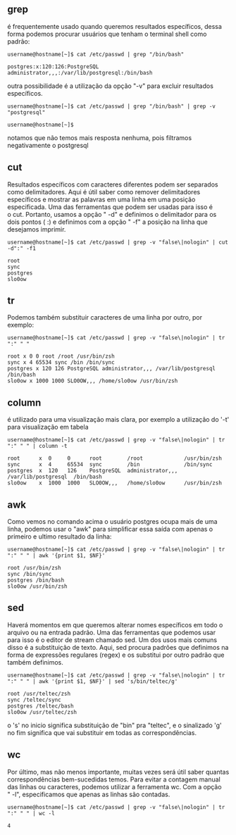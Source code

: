 
## grep

é frequentemente usado quando queremos resultados específicos, dessa forma podemos procurar usuários que tenham o terminal shell como padrão:

```
username@hostname[~]$ cat /etc/passwd | grep "/bin/bash"

postgres:x:120:126:PostgreSQL administrator,,,:/var/lib/postgresql:/bin/bash
```

outra possibilidade é a utilização da opção "-v" para excluir resultados específicos.

```
username@hostname[~]$ cat /etc/passwd | grep "/bin/bash" | grep -v "postgresql"

username@hostname[~]$
```

notamos que não temos mais resposta nenhuma, pois filtramos negativamente o postgresql


## cut
Resultados específicos com caracteres diferentes podem ser separados como delimitadores. Aqui é útil saber como remover delimitadores específicos e mostrar as palavras em uma linha em uma posição especificada. Uma das ferramentas que podem ser usadas para isso é o cut. Portanto, usamos a opção " -d" e definimos o delimitador para os dois pontos ( :) e definimos com a opção " -f" a posição na linha que desejamos imprimir.

```
username@hostname[~]$ cat /etc/passwd | grep -v "false\|nologin" | cut -d":" -f1

root
sync
postgres
slo0ow
```


## tr

Podemos também substituir caracteres de uma linha por outro, por exemplo:

```
username@hostname[~]$ cat /etc/passwd | grep -v "false\|nologin" | tr ":" " "

root x 0 0 root /root /usr/bin/zsh
sync x 4 65534 sync /bin /bin/sync
postgres x 120 126 PostgreSQL administrator,,, /var/lib/postgresql /bin/bash
slo0ow x 1000 1000 SLO0OW,,, /home/slo0ow /usr/bin/zsh
```


## column
é utilizado para uma visualização mais clara, por exemplo a utilização do '-t' para visualização em tabela

```
username@hostname[~]$ cat /etc/passwd | grep -v "false\|nologin" | tr ":" " " | column -t

root      x  0     0      root        /root             /usr/bin/zsh         
sync      x  4     65534  sync        /bin              /bin/sync            
postgres  x  120   126    PostgreSQL  administrator,,,  /var/lib/postgresql  /bin/bash
slo0ow    x  1000  1000   SLO0OW,,,   /home/slo0ow      /usr/bin/zsh
```


## awk 

Como vemos no comando acima o usuário postgres ocupa mais de uma linha, podemos usar o "awk" para simplificar essa saída com apenas o primeiro e ultimo resultado da linha:

```
username@hostname[~]$ cat /etc/passwd | grep -v "false\|nologin" | tr ":" " " | awk '{print $1, $NF}'

root /usr/bin/zsh
sync /bin/sync
postgres /bin/bash
slo0ow /usr/bin/zsh
```

## sed

Haverá momentos em que queremos alterar nomes específicos em todo o arquivo ou na entrada padrão. Uma das ferramentas que podemos usar para isso é o editor de stream chamado sed. Um dos usos mais comuns disso é a substituição de texto. Aqui, sed procura padrões que definimos na forma de expressões regulares (regex) e os substitui por outro padrão que também definimos.

```
username@hostname[~]$ cat /etc/passwd | grep -v "false\|nologin" | tr ":" " " | awk '{print $1, $NF}' | sed 's/bin/teltec/g'

root /usr/teltec/zsh
sync /teltec/sync
postgres /teltec/bash
slo0ow /usr/teltec/zsh
```

o 's' no inicio significa substituição de "bin" pra "teltec", e o sinalizado 'g' no fim significa que vai substituir em todas as correspondências.


## wc 

Por último, mas não menos importante, muitas vezes será útil saber quantas correspondências bem-sucedidas temos. Para evitar a contagem manual das linhas ou caracteres, podemos utilizar a ferramenta wc. Com a opção " -l", especificamos que apenas as linhas são contadas.

```
username@hostname[~]$ cat /etc/passwd | grep -v "false\|nologin" | tr ":" " " | wc -l

4
```